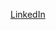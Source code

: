 [LinkedIn](https://www.linkedin.com/in/antonio-nazco-7a41591a1/?lipi=urn%3Ali%3Apage%3Ad_flagship3_feed%3BK2fx2GhmTnOikmOOTg%2F%2FRQ%3D%3D)
